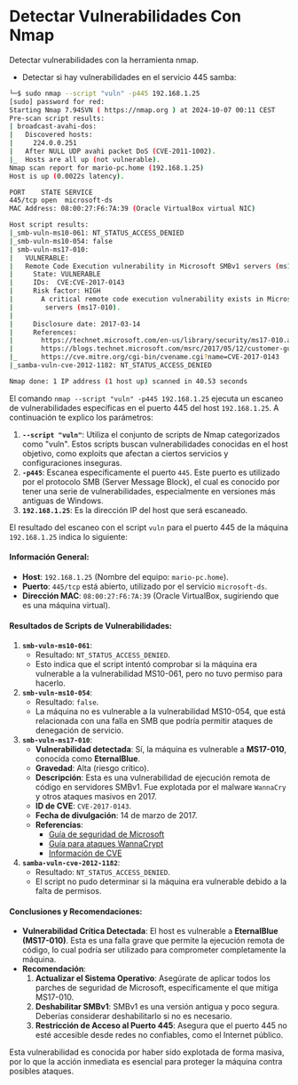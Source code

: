# Detectar Vulnerabilidades Con Nmap

Detectar vulnerabilidades con la herramienta nmap.

* Detectar si hay vulnerabilidades en el servicio 445 samba:

```bash
└─$ sudo nmap --script "vuln" -p445 192.168.1.25 
[sudo] password for red: 
Starting Nmap 7.94SVN ( https://nmap.org ) at 2024-10-07 00:11 CEST
Pre-scan script results:
| broadcast-avahi-dos: 
|   Discovered hosts:
|     224.0.0.251
|   After NULL UDP avahi packet DoS (CVE-2011-1002).
|_  Hosts are all up (not vulnerable).
Nmap scan report for mario-pc.home (192.168.1.25)
Host is up (0.0022s latency).

PORT    STATE SERVICE
445/tcp open  microsoft-ds
MAC Address: 08:00:27:F6:7A:39 (Oracle VirtualBox virtual NIC)

Host script results:
|_smb-vuln-ms10-061: NT_STATUS_ACCESS_DENIED
|_smb-vuln-ms10-054: false
| smb-vuln-ms17-010: 
|   VULNERABLE:
|   Remote Code Execution vulnerability in Microsoft SMBv1 servers (ms17-010)
|     State: VULNERABLE
|     IDs:  CVE:CVE-2017-0143
|     Risk factor: HIGH
|       A critical remote code execution vulnerability exists in Microsoft SMBv1
|        servers (ms17-010).
|           
|     Disclosure date: 2017-03-14
|     References:
|       https://technet.microsoft.com/en-us/library/security/ms17-010.aspx
|       https://blogs.technet.microsoft.com/msrc/2017/05/12/customer-guidance-for-wannacrypt-attacks/
|_      https://cve.mitre.org/cgi-bin/cvename.cgi?name=CVE-2017-0143
|_samba-vuln-cve-2012-1182: NT_STATUS_ACCESS_DENIED

Nmap done: 1 IP address (1 host up) scanned in 40.53 seconds
```

El comando `nmap --script "vuln" -p445 192.168.1.25` ejecuta un escaneo de vulnerabilidades específicas en el puerto 445 del host `192.168.1.25`. A continuación te explico los parámetros:

1. **`--script "vuln"`**: Utiliza el conjunto de scripts de Nmap categorizados como "vuln". Estos scripts buscan vulnerabilidades conocidas en el host objetivo, como exploits que afectan a ciertos servicios y configuraciones inseguras.
2. **`-p445`**: Escanea específicamente el puerto `445`. Este puerto es utilizado por el protocolo SMB (Server Message Block), el cual es conocido por tener una serie de vulnerabilidades, especialmente en versiones más antiguas de Windows.
3. **`192.168.1.25`**: Es la dirección IP del host que será escaneado.

El resultado del escaneo con el script `vuln` para el puerto 445 de la máquina `192.168.1.25` indica lo siguiente:

#### Información General:

* **Host**: `192.168.1.25` (Nombre del equipo: `mario-pc.home`).
* **Puerto**: `445/tcp` está abierto, utilizado por el servicio `microsoft-ds`.
* **Dirección MAC**: `08:00:27:F6:7A:39` (Oracle VirtualBox, sugiriendo que es una máquina virtual).

#### Resultados de Scripts de Vulnerabilidades:

1. **`smb-vuln-ms10-061`**:
   * Resultado: `NT_STATUS_ACCESS_DENIED`.
   * Esto indica que el script intentó comprobar si la máquina era vulnerable a la vulnerabilidad MS10-061, pero no tuvo permiso para hacerlo.
2. **`smb-vuln-ms10-054`**:
   * Resultado: `false`.
   * La máquina no es vulnerable a la vulnerabilidad MS10-054, que está relacionada con una falla en SMB que podría permitir ataques de denegación de servicio.
3. **`smb-vuln-ms17-010`**:
   * **Vulnerabilidad detectada**: Sí, la máquina es vulnerable a **MS17-010**, conocida como **EternalBlue**.
   * **Gravedad**: Alta (riesgo crítico).
   * **Descripción**: Esta es una vulnerabilidad de ejecución remota de código en servidores SMBv1. Fue explotada por el malware `WannaCry` y otros ataques masivos en 2017.
   * **ID de CVE**: `CVE-2017-0143`.
   * **Fecha de divulgación**: 14 de marzo de 2017.
   * **Referencias**:
     * [Guía de seguridad de Microsoft](https://technet.microsoft.com/en-us/library/security/ms17-010.aspx)
     * [Guía para ataques WannaCrypt](https://blogs.technet.microsoft.com/msrc/2017/05/12/customer-guidance-for-wannacrypt-attacks)
     * [Información de CVE](https://cve.mitre.org/cgi-bin/cvename.cgi?name=CVE-2017-0143)
4. **`samba-vuln-cve-2012-1182`**:
   * Resultado: `NT_STATUS_ACCESS_DENIED`.
   * El script no pudo determinar si la máquina era vulnerable debido a la falta de permisos.

#### Conclusiones y Recomendaciones:

* **Vulnerabilidad Crítica Detectada**: El host es vulnerable a **EternalBlue (MS17-010)**. Esta es una falla grave que permite la ejecución remota de código, lo cual podría ser utilizado para comprometer completamente la máquina.
* **Recomendación**:
  1. **Actualizar el Sistema Operativo**: Asegúrate de aplicar todos los parches de seguridad de Microsoft, específicamente el que mitiga MS17-010.
  2. **Deshabilitar SMBv1**: SMBv1 es una versión antigua y poco segura. Deberías considerar deshabilitarlo si no es necesario.
  3. **Restricción de Acceso al Puerto 445**: Asegura que el puerto 445 no esté accesible desde redes no confiables, como el Internet público.

Esta vulnerabilidad es conocida por haber sido explotada de forma masiva, por lo que la acción inmediata es esencial para proteger la máquina contra posibles ataques.
